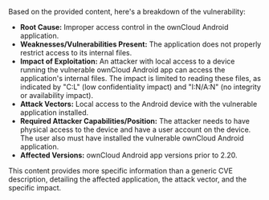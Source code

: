 Based on the provided content, here's a breakdown of the vulnerability:

*   **Root Cause:** Improper access control in the ownCloud Android application.
*   **Weaknesses/Vulnerabilities Present:** The application does not properly restrict access to its internal files.
*   **Impact of Exploitation:** An attacker with local access to a device running the vulnerable ownCloud Android app can access the application's internal files. The impact is limited to reading these files, as indicated by "C:L" (low confidentiality impact) and "I:N/A:N" (no integrity or availability impact).
*   **Attack Vectors:** Local access to the Android device with the vulnerable application installed.
*   **Required Attacker Capabilities/Position:** The attacker needs to have physical access to the device and have a user account on the device. The user also must have installed the vulnerable ownCloud Android application.
*   **Affected Versions:** ownCloud Android app versions prior to 2.20.

This content provides more specific information than a generic CVE description, detailing the affected application, the attack vector, and the specific impact.